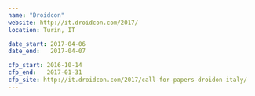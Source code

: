 ```yaml
---
name: "Droidcon"
website: http://it.droidcon.com/2017/
location: Turin, IT

date_start: 2017-04-06
date_end:   2017-04-07

cfp_start: 2016-10-14
cfp_end:   2017-01-31
cfp_site: http://it.droidcon.com/2017/call-for-papers-droidon-italy/
---
```

